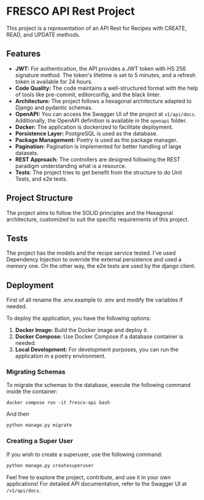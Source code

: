 # FRESCO API Rest Project

This project is a representation of an API Rest for Recipes with CREATE, READ, and UPDATE methods.

## Features

- **JWT:** For authentication, the API provides a JWT token with HS 256 signature method. The token's lifetime is set to 5 minutes, and a refresh token is available for 24 hours.
- **Code Quality:** The code maintains a well-structured format with the help of tools like pre-commit, editorconfig, and the black linter.
- **Architecture:** The project follows a hexagonal architecture adapted to Django and pydantic schemas.
- **OpenAPI:** You can access the Swagger UI of the project at `v1/api/docs`. Additionally, the OpenAPI definition is available in the `openapi` folder.
- **Docker:** The application is dockerized to facilitate deployment.
- **Persistence Layer:** PostgreSQL is used as the database.
- **Package Management:** Poetry is used as the package manager.
- **Pagination:** Pagination is implemented for better handling of large datasets.
- **REST Approach:** The controllers are designed following the REST paradigm understanding what is a resource.
- **Tests**: The project tries to get benefit from the structure to do Unit Tests, and e2e tests.

## Project Structure

The project aims to follow the SOLID principles and the Hexagonal architecture, customized to suit the specific requirements of this project.

## Tests
The project has the models and the recipe service tested. I've used Dependency Injection to override the external persistence and used a memory one. On the other way, the e2e tests are used by the django client.

## Deployment
First of all rename the .env.example to .env and modify the variables if needed.

To deploy the application, you have the following options:

1. **Docker Image:** Build the Docker image and deploy it.
2. **Docker Compose:** Use Docker Compose if a database container is needed.
3. **Local Development:** For development purposes, you can run the application in a poetry environment.

### Migrating Schemas

To migrate the schemas to the database, execute the following command inside the container:
```
docker compose run -it fresco-api bash
```

And then

``` python
python manage.py migrate
```


### Creating a Super User

If you wish to create a superuser, use the following command:

``` python
python manage.py createsuperuser
```


Feel free to explore the project, contribute, and use it in your own applications! For detailed API documentation, refer to the Swagger UI at `/v1/api/docs`.
